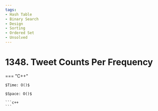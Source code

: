 ```yaml
---
tags:
- Hash Table
- Binary Search
- Design
- Sorting
- Ordered Set
- Unsolved
---
```



# 1348. Tweet Counts Per Frequency

=== "C++"

    $Time: O()$

    $Space: O()$

    ```c++
    ```